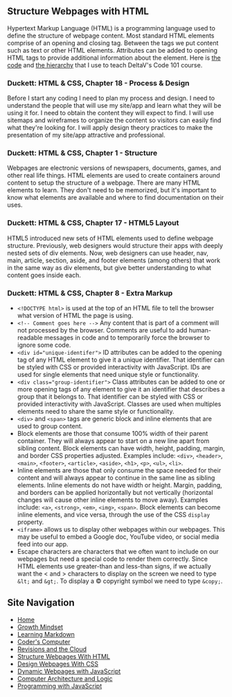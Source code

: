 ## Structure Webpages with HTML
Hypertext Markup Language (HTML) is a programming language used to define the structure of webpage content. Most standard HTML elements comprise of an opening and closing tag. Between the tags we put content such as text or other HTML elements. Attributes can be added to opening HTML tags to provide additional information about the element. Here is [the code](https://repl.it/@mlhauschildt/DeltaV-101) and [the hierarchy](https://docs.google.com/drawings/d/1ecK-waRVLa5_njxA51rhuG5xpDDmlq-TtkarK-nvp0c/edit?usp=sharing) that I use to teach DeltaV's Code 101 course.

### Duckett: HTML & CSS, Chapter 18 - Process & Design
Before I start any coding I need to plan my process and design. I need to understand the people that will use my site/app and learn what they will be using it for. I need to obtain the content they will expect to find. I will use sitemaps and wireframes to organize the content so visitors can easily find what they're looking for. I will apply design theory practices to make the presentation of my site/app attractive and professional.

### Duckett: HTML & CSS, Chapter 1 - Structure
Webpages are electronic versions of newspapers, documents, games, and other real life things. HTML elements are used to create containers around content to setup the structure of a webpage. There are many HTML elements to learn. They don't need to be memorized, but it's important to know what elements are available and where to find documentation on their uses.

### Duckett: HTML & CSS, Chapter 17 - HTML5 Layout
HTML5 introduced new sets of HTML elements used to define webpage structure. Previously, web designers would structure their apps with deeply nested sets of div elements. Now, web designers can use header, nav, main, article, section, aside, and footer elements (among others) that work in the same way as div elements, but give better understanding to what content goes inside each.

### Duckett: HTML & CSS, Chapter 8 - Extra Markup
- `<!DOCTYPE html>` is used at the top of an HTML file to tell the browser what version of HTML the page is using. 
- `<!-- Comment goes here -->` Any content that is part of a comment will not processed by the browser. Comments are useful to add human-readable messages in code and to temporarily force the browser to ignore some code.
- `<div id="unique-identifer">` ID attributes can be added to the opening tag of any HTML element to give it a unique identifier. That identifier can be styled with CSS or provided interactivity with JavaScript. IDs are used for single elements that need unique style or functionality.
- `<div class="group-identifier">` Class attributes can be added to one or more opening tags of any element to give it an identifier that describes a group that it belongs to. That identifier can be styled with CSS or provided interactivity with JavaScript. Classes are used when multiples elements need to share the same style or functionality.
- `<div>` and `<span>` tags are generic block and inline elements that are used to group content.
- Block elements are those that consume 100% width of their parent container. They will always appear to start on a new line apart from sibling content. Block elements can have width, height, padding, margin, and border CSS properties adjusted. Examples include: `<div>`, `<header>`, `<main>`, `<footer>`, `<article>`, `<aside>`, `<h1>`, `<p>`, `<ul>`, `<li>`. 
- Inline elements are those that only consume the space needed for their content and will always appear to continue in the same line as sibling elements. Inline elements do not have width or height. Margin, padding, and borders can be applied horizontally but not vertically (horizontal changes will cause other inline elements to move away). Examples include: `<a>`, `<strong>`, `<em>`, `<img>`, `<span>`. Block elements can become inline elements, and vice versa, through the use of the CSS `display` property.
- `<iframe>` allows us to display other webpages within our webpages. This may be useful to embed a Google doc, YouTube video, or social media feed into our app.
- Escape characters are characters that we often want to include on our webpages but need a special code to render them correctly. Since HTML elements use greater-than and less-than signs, if we actually want the &lt; and &gt; characters to display on the screen we need to type `&lt;` and `&gt;`. To display a &copy; copyright symbol we need to type `&copy;`.

## Site Navigation
- [Home](README.md)
- [Growth Mindset](GROWTH_MINDSET.md)
- [Learning Markdown](LEARNING_MARKDOWN.md)
- [Coder's Computer](CODERS_COMPUTER.md)
- [Revisions and the Cloud](REVISIONS_AND_THE_CLOUD.md)
- [Structure Webpages With HTML](STRUCTURE_WEBPAGES_WITH_HTML.md)
- [Design Webpages With CSS](DESIGN_WEBPAGES_WITH_CSS.md)
- [Dynamic Webpages with JavaScript](DYNAMIC_WEBPAGES_WITH_JAVASCRIPT.md)
- [Computer Architecture and Logic](COMPUTER_ARCHITECTURE_AND_LOGIC.md)
- [Programming with JavaScript](PROGRAMMING_WITH_JAVASCRIPT.md)